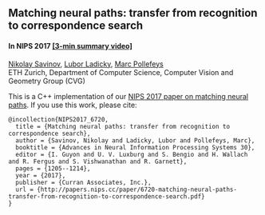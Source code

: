 ## Matching neural paths: transfer from recognition to correspondence search ##
#### In NIPS 2017 [[3-min summary video]](https://www.youtube.com/watch?v=58I-oY1kN-w)

[Nikolay Savinov](http://people.inf.ethz.ch/nsavinov/), [Lubor Ladicky](https://www.inf.ethz.ch/personal/ladickyl/), [Marc Pollefeys](https://www.inf.ethz.ch/personal/marc.pollefeys/)<br/>
ETH Zurich, Department of Computer Science, Computer Vision and Geometry Group (CVG)<br/>

This is a C++ implementation of our [NIPS 2017 paper on matching neural paths](https://arxiv.org/abs/1705.08272).
If you use this work, please cite:

    @incollection{NIPS2017_6720,
      title = {Matching neural paths: transfer from recognition to correspondence search},
      author = {Savinov, Nikolay and Ladicky, Lubor and Pollefeys, Marc},
      booktitle = {Advances in Neural Information Processing Systems 30},
      editor = {I. Guyon and U. V. Luxburg and S. Bengio and H. Wallach and R. Fergus and S. Vishwanathan and R. Garnett},
      pages = {1205--1214},
      year = {2017},
      publisher = {Curran Associates, Inc.},
      url = {http://papers.nips.cc/paper/6720-matching-neural-paths-transfer-from-recognition-to-correspondence-search.pdf}
    }
